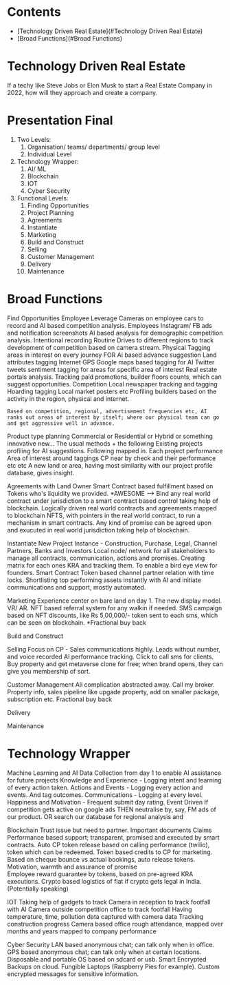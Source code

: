 # Contents

- [Technology Driven Real Estate](#Technology Driven Real Estate)
- [Broad Functions](#Broad Functions)

# Technology Driven Real Estate

If a techy like Steve Jobs or Elon Musk to start a Real Estate Company in 2022, how will they approach and create a company.

# Presentation Final

1. Two Levels:
    1. Organisation/ teams/ departments/ group level
    2. Individual Level
2. Technology Wrapper:
    1. AI/ ML
    2. Blockchain
    3. IOT
    4. Cyber Security
3. Functional Levels:
    1. Finding Opportunities 
    2. Project Planning
    3. Agreements
    4. Instantiate
    5. Marketing
    6. Build and Construct
    7. Selling
    8. Customer Management
    9. Delivery
    10. Maintenance

# Broad Functions
Find Opportunities
    Employee Leverage
        Cameras on employee cars to record and AI based competition analysis.
        Employees Instagram/ FB ads and notification screenshots AI based analysis for demographic competition analysis.
    Intentional recording
        Routine Drives to different regions to track development of competition based on camera stream.
    Physical
        Tagging areas in interest on every journey FOR Ai based advance suggestion
        Land attributes tagging
    Internet
        GPS Google maps based tagging for AI
        Twitter tweets sentiment tagging for areas for specific area of interest
        Real estate portals analysis. Tracking paid promotions, builder floors counts, which can suggest opportunities.
    Competition
        Local newspaper tracking and tagging
        Hoarding tagging
        Local market posters etc
    Profiling builders based on the activity in the region, physical and internet.
    
    Based on competition, regional, advertisement frequencies etc, AI ranks out areas of interest by itself; where our physical team can go and get aggressive well in advance.

Product type planning
    Commercial or Residential or Hybrid or something innovative new...
    The usual methods + the following
    Existing projects profiling for AI suggestions. Following mapped in.
        Each project performance
        Area of interest around taggings
        CP near by check and their performance etc etc
    A new land or area, having most similarity with our project profile database, gives insight.
        
Agreements with Land Owner
    Smart Contract based fulfillment based on Tokens who's liquidity we provided.
    *AWESOME --> Bind any real world contract under jurisdiction to a smart contract based control taking help of blockchain.
            Logically driven real world contracts and agreements mapped to blockchain NFTS, with pointers in the real world contract, to run a mechanism in smart contracts. Any kind of promise can be agreed upon and exucuted in real world jurisdiction taking help of blockchain.

Instantiate New Project Instance - Construction, Purchase, Legal, Channel Partners, Banks and Investors
    Local node/ network for all stakeholders to manage all contracts, communication, actions and promises.
    Creating matrix for each ones KRA and tracking them. To enable a bird eye view for founders.
    Smart Contract Token based channel partner relation with time locks.
    Shortlisting top performing assets instantly with AI and initiate communications and support, mostly automated.

Marketing
    Experience center on bare land on day 1. The new display model. VR/ AR.
    NFT based referral system for any walkin if needed.
    SMS campaign based on NFT discounts, like Rs 5,00,000/- token sent to each sms, which can be seen on blockchain.
    *Fractional buy back
    
Build and Construct
    
    
Selling
    Focus on CP - Sales communications highly.
    Leads without number, and voice recorded AI performance tracking.
    Click to call sms for clients.
    Buy property and get metaverse clone for free; when brand opens, they can give you membership of sort.
    
Customer Management
    All complication abstracted away.
    Call my broker.
    Property info, sales pipeline like upgade property, add on smaller package, subscription etc.
    Fractional buy back

Delivery
    
Maintenance
    

# Technology Wrapper
Machine Learning and AI
    Data Collection from day 1 to enable AI assistance for future projects
        Knowledge and Experience    - Logging intent and learning of every action taken.
        Actions and Events          - Logging every action and events. And tag outcomes.
        Communications              - Logging at every level.
        Happiness and Motivation    - Frequent submit day rating.
    Event Driven
        If competition gets active on google ads THEN neutralise by, say, FM ads of our product.
        OR search our database for regional analysis and 

Blockchain
    Trust issue but need to partner.
        Important documents
        Claims
    Performance based support; transparent, promised and executed by smart contracts.
        Auto CP token release based on calling performance (twilio), token which can be redeemed.
        Token based credits to CP for marketing. Based on cheque bounce vs actual bookings, auto release tokens.
    Motivation, warmth and assurance of promise    
        Employee reward guarantee by tokens, based on pre-agreed KRA executions.
    Crypto based logistics of fiat if crypto gets legal in India. (Potentially speaking)
        
IOT
    Taking help of gadgets to track
        Camera in reception to track footfall with AI
        Camera outside competition office to track footfall
        Having temperature, time, pollution data captured with camera data
        Tracking construction progress
        Camera based office rough attendance, mapped over months and years mapped to company performance
        
Cyber Security
    LAN based anonymous chat; can talk only when in office.
    GPS based anonymous chat; can talk only when at certain locations.
    Disposable and portable OS based on sdcard or usb.
    Smart Encrypted Backups on cloud.
    Fungible Laptops (Raspberry Pies for example).
    Custom encrypted messages for sensitive information.
